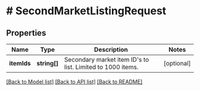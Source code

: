 # # SecondMarketListingRequest

## Properties

Name | Type | Description | Notes
------------ | ------------- | ------------- | -------------
**itemIds** | **string[]** | Secondary market item ID&#39;s to list. Limited to 1000 items. | [optional] 

[[Back to Model list]](../../README.md#documentation-for-models) [[Back to API list]](../../README.md#documentation-for-api-endpoints) [[Back to README]](../../README.md)


